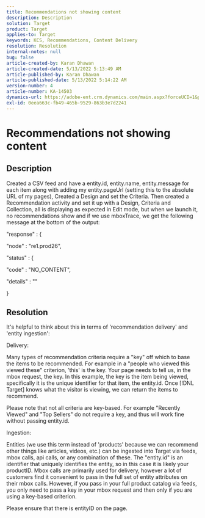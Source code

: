 ```yaml
---
title: Recommendations not showing content
description: Description
solution: Target
product: Target
applies-to: Target
keywords: KCS, Recommendations, Content Delivery
resolution: Resolution
internal-notes: null
bug: false
article-created-by: Karan Dhawan
article-created-date: 5/13/2022 5:13:49 AM
article-published-by: Karan Dhawan
article-published-date: 5/13/2022 5:14:22 AM
version-number: 4
article-number: KA-14503
dynamics-url: https://adobe-ent.crm.dynamics.com/main.aspx?forceUCI=1&pagetype=entityrecord&etn=knowledgearticle&id=8914f075-7bd2-ec11-a7b5-00224809c101
exl-id: 0eea663c-fb49-465b-9529-863b3e7d2241
---
```

# Recommendations not showing content

## Description


Created a CSV feed and have a entity.id, entity.name, entity.message for each item along with adding my entity.pageUrl (setting this to the absolute URL of my pages), Created a Design and set the Criteria. Then created a Recommendation activity and set it up with a Design, Criteria and Collection, all is displaying as expected in Edit mode, but when we launch it, no recommendations show and if we use mboxTrace, we get the following message at the bottom of the output:



"response" : {

"node" : "re1.prod26",

"status" : {

"code" : "NO_CONTENT",

"details" : ""

}


## Resolution


It's helpful to think about this in terms of 'recommendation delivery' and 'entity ingestion':



Delivery:

Many types of recommendation criteria require a "key" off which to base the items to be recommended. For example in a "people who viewed this viewed these" criterion, 'this' is the key. Your page needs to tell us, in the mbox request, the key. In this example, the key is the item being viewed, specifically it is the unique identifier for that item, the entity.id. Once [!DNL Target] knows what the visitor is viewing, we can return the items to recommend.

Please note that not all criteria are key-based. For example "Recently Viewed" and "Top Sellers" do not require a key, and thus will work fine without passing entity.id.



Ingestion:

Entities (we use this term instead of 'products' because we can recommend other things like articles, videos, etc.) can be ingested into Target via feeds, mbox calls, api calls, or any combination of these. The "entity.id" is an identifier that uniquely identifies the entity, so in this case it is likely your productID. Mbox calls are primarily used for delivery, however a lot of customers find it convenient to pass in the full set of entity attributes on their mbox calls. However, if you pass in your full product catalog via feeds, you only need to pass a key in your mbox request and then only if you are using a key-based criterion.



Please ensure that there is entityID on the page.
